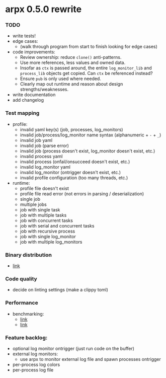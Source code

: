 # arpx 0.5.0 rewrite

### TODO

- write tests!
- edge cases:
  - (walk through program from start to finish looking for edge cases)
- code improvements:
  - Review ownership: reduce `clone()` anti-patterns.
  - Use more references, less values and owned data.
  - Insofar as `ctx` is passed around, the entire `log_monitor_lib` and `process_lib` objects get copied. Can `ctx` be referenced instead?
  - Ensure `pub` is only used where needed.
  - Clearly map out runtime and reason about design strengths/weaknesses.
- write documentation
- add changelog

### Test mapping

- profile:
  - invalid yaml key(s) (job, processes, log_monitors)
  - invalid job/process/log_monitor name syntax (alphanumeric + `-` + `_`)
  - invalid job yaml
  - invalid job (parse error)
  - invalid job (process doesn't exist, log_monitor doesn't exist, etc.)
  - invalid process yaml
  - invalid process (onfail/onsucceed doesn't exist, etc.)
  - invalid log_monitor yaml
  - invalid log_monitor (ontrigger doesn't exist, etc.)
  - invalid profile configuration (too many threads, etc.)
- runtime:
  - profile file doesn't exist
  - profile file read error (not errors in parsing / deserialization)
  - single job
  - multiple jobs
  - job with single task
  - job with multiple tasks
  - job with concurrent tasks
  - job with serial and concurrent tasks
  - job with recursive process
  - job with single log_monitor
  - job with multiple log_monitors

### Binary distribution
- [link](https://rust-cli.github.io/book/tutorial/packaging.html#distributing-binaries)

### Code quality
- decide on linting settings (make a clippy toml)

### Performance
- benchmarking:
  - [link](https://www.cs.brandeis.edu/~cs146a/rust/rustbyexample-02-21-2015/bench.html)
  - [link](https://patrickfreed.github.io/rust/2021/10/15/making-slow-rust-code-fast.html)

### Feature backlog:
  - optional log monitor ontrigger (just run code on the buffer)
  - external log monitors:
    - use arpx to monitor external log file and spawn processes ontrigger
  - per-process log colors
  - per-process log file
